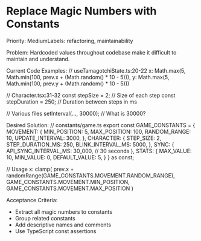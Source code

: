 # Replace Magic Numbers with Constants

  Priority: MediumLabels: refactoring, maintainability

  Problem:
  Hardcoded values throughout codebase make it difficult to maintain and understand.

  Current Code Examples:
  // useTamagotchiState.ts:20-22
  x: Math.max(5, Math.min(100, prev.x + (Math.random() * 10 - 5))),
  y: Math.max(5, Math.min(100, prev.y + (Math.random() * 10 - 5)))

  // Character.tsx:31-32
  const stepSize = 2; // Size of each step
  const stepDuration = 250; // Duration between steps in ms

  // Various files
  setInterval(..., 30000); // What is 30000?

  Desired Solution:
  // constants/game.ts
  export const GAME_CONSTANTS = {
    MOVEMENT: {
      MIN_POSITION: 5,
      MAX_POSITION: 100,
      RANDOM_RANGE: 10,
      UPDATE_INTERVAL: 3000,
    },
    CHARACTER: {
      STEP_SIZE: 2,
      STEP_DURATION_MS: 250,
      BLINK_INTERVAL_MS: 5000,
    },
    SYNC: {
      API_SYNC_INTERVAL_MS: 30_000, // 30 seconds
    },
    STATS: {
      MAX_VALUE: 10,
      MIN_VALUE: 0,
      DEFAULT_VALUE: 5,
    }
  } as const;

  // Usage
  x: clamp(
    prev.x + randomRange(GAME_CONSTANTS.MOVEMENT.RANDOM_RANGE),
    GAME_CONSTANTS.MOVEMENT.MIN_POSITION,
    GAME_CONSTANTS.MOVEMENT.MAX_POSITION
  )

  Acceptance Criteria:
  - Extract all magic numbers to constants
  - Group related constants
  - Add descriptive names and comments
  - Use TypeScript const assertions

